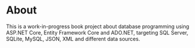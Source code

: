 # About

This is a work-in-progress book project about database programming using ASP.NET Core, Entity Framework Core and ADO.NET, targeting SQL Server, SQLite, MySQL, JSON, XML and different data sources. 

